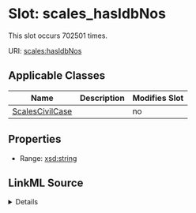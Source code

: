 

# Slot: scales_hasIdbNos




This slot occurs 702501 times.


URI: [scales:hasIdbNos](http://schemas.scales-okn.org/rdf/scales#hasIdbNos)



<!-- no inheritance hierarchy -->





## Applicable Classes

| Name | Description | Modifies Slot |
| --- | --- | --- |
| [ScalesCivilCase](../classes/ScalesCivilCase.md) |  |  no  |







## Properties

* Range: [xsd:string](http://www.w3.org/2001/XMLSchema#string)







## LinkML Source

<details>

```yaml
name: scales_hasIdbNos
from_schema: okns:scales-kg
rank: 1000
slot_uri: scales:hasIdbNos
alias: scales_hasIdbNos
domain_of:
- scales_CivilCase
range: string

```
</details>